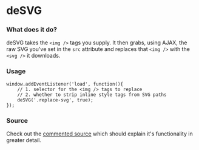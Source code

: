 deSVG
=====

### What does it do?

deSVG takes the `<img />` tags you supply. It then grabs, using AJAX, the raw SVG you've set in the `src` attribute and replaces that `<img />` with the `<svg />` it downloads.

### Usage

    window.addEventListener('load', function(){
     	// 1. selector for the <img /> tags to replace
     	// 2. whether to strip inline style tags from SVG paths
    	deSVG('.replace-svg', true);
    });

### Source

Check out the [commented source](https://github.com/benhowdle89/deSVG/blob/gh-pages/desvg.js) which should explain it's functionality in greater detail.